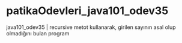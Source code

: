 # patikaOdevleri_java101_odev35
java101_odev35 | recursive metot kullanarak, girilen sayının asal olup olmadığını bulan program
